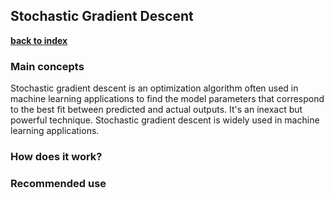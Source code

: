 ## Stochastic Gradient Descent 

**[back to index](https://github.com/mlfa03/MLOPs/blob/main/README.md)**

### Main concepts 
Stochastic gradient descent is an optimization algorithm often used in machine learning applications to find the model parameters that correspond to the best fit between predicted and actual outputs. It's an inexact but powerful technique. Stochastic gradient descent is widely used in machine learning applications.

### How does it work?


### Recommended use

